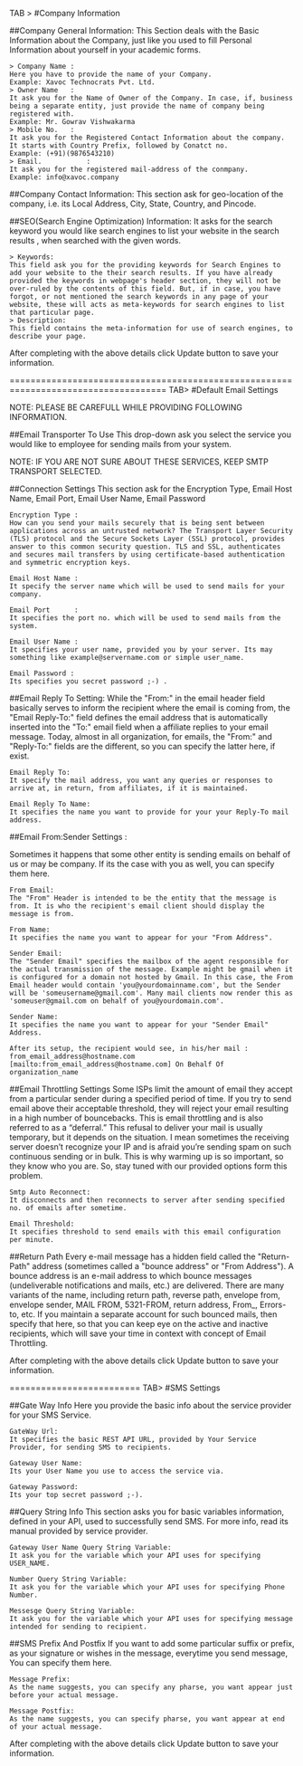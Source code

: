 TAB > #Company Information

##Company General Information: 
This Section deals with the Basic Information about the Company, just like you used to fill Personal Information about yourself in your academic forms.

	> Company Name : 
	Here you have to provide the name of your Company. 
	Example: Xavoc Technocrats Pvt. Ltd.
	> Owner Name   : 
	It ask you for the Name of Owner of the Company. In case, if, business being a separate entity, just provide the name of company being registered with. 
	Example: Mr. Gowrav Vishwakarma
	> Mobile No.   : 
	It ask you for the Registered Contact Information about the company. It starts with Country Prefix, followed by Conatct no.
	Example: (+91)(9876543210)
	> Email.		   :
	It ask you for the registered mail-address of the conmpany.
	Example: info@xavoc.company
					
##Company Contact Information:
This section ask for geo-location of the company, i.e. its Local Address, City, State, Country, and Pincode.
	
##SEO(Search Engine Optimization) Information:
It asks for the search keyword you would like search engines to list your website in the search results , when searched with the given words.

	> Keywords:
	This field ask you for the providing keywords for Search Engines to add your website to the their search results. If you have already provided the keywords in webpage's header section, they will not be over-ruled by the contents of this field. But, if in case, you have forgot, or not mentioned the search keywords in any page of your website, these will acts as meta-keywords for search engines to list that particular page.
	> Description:
	This field contains the meta-information for use of search engines, to describe your page.
	
	
After completing with the above details click Update button to save your information.

====================================================================================
TAB>   #Default Email Settings

NOTE: PLEASE BE CAREFULL WHILE PROVIDING FOLLOWING INFORMATION.

##Email Transporter To Use
This drop-down ask you select the service you would like to employee for sending mails from your system. 

NOTE: IF YOU ARE NOT SURE ABOUT THESE SERVICES, KEEP SMTP TRANSPORT SELECTED.
	
##Connection Settings
This section ask for the Encryption Type, Email Host Name, Email Port, Email User Name, Email Password
	
	Encryption Type	:	
	How can you send your mails securely that is being sent between applications across an untrusted network? The Transport Layer Security (TLS) protocol and the Secure Sockets Layer (SSL) protocol, provides answer to this common security question. TLS and SSL, authenticates and secures mail transfers by using certificate-based authentication and symmetric encryption keys.
		
	Email Host Name : 
	It specify the server name which will be used to send mails for your company.
		
	Email Port		:
	It specifies the port no. which will be used to send mails from the system.
		
	Email User Name	:
	It specifies your user name, provided you by your server. Its may something like example@servername.com or simple user_name.
		
	Email Password :
	Its specifies you secret password ;-) .
		
##Email Reply To Setting:
While the "From:" in the email header field basically serves to inform the recipient where the email is coming from, the "Email Reply-To:" field defines the email address that is automatically inserted into the "To:" email field when a affiliate replies to your email message. Today, almost in all organization, for emails, the "From:" and "Reply-To:" fields are the different, so you can specify the latter here, if exist.
	
	Email Reply To:
	It specify the mail address, you want any queries or responses to arrive at, in return, from affiliates, if it is maintained.
		
	Email Reply To Name:
	It specifies the name you want to provide for your your Reply-To mail address.


##Email From:Sender Settings :

Sometimes it happens that some other entity is sending emails on behalf of us or may be company. If its the case with you as well, you can specify them here.
	
	From Email:
	The "From" Header is intended to be the entity that the message is from. It is who the recipient's email client should display the message is from.
		
	From Name:
	It specifies the name you want to appear for your "From Address".
		
	Sender Email:
	The "Sender Email" specifies the mailbox of the agent responsible for the actual transmission of the message. Example might be gmail when it is configured for a domain not hosted by Gmail. In this case, the From Email header would contain 'you@yourdomainname.com', but the Sender will be 'someusername@gmail.com'. Many mail clients now render this as 'someuser@gmail.com on behalf of you@yourdomain.com'.
	
	Sender Name:
	It specifies the name you want to appear for your "Sender Email" Address.
		
	After its setup, the recipient would see, in his/her mail :
	from_email_address@hostname.com [mailto:from_email_address@hostname.com] On Behalf Of organization_name
		
		
##Email Throttling Settings
Some ISPs limit the amount of email they accept from a particular sender during a specified period of time. If you try to send email above their acceptable threshold, they will reject your email resulting in a high number of bouncebacks. This is email throttling and is also referred to as a “deferral.” This refusal to deliver your mail is usually temporary, but it depends on the situation. I mean sometimes the receiving server doesn’t recognize your IP and is afraid you’re sending spam on such continuous sending or in bulk. This is why warming up is so important, so they know who you are. So, stay tuned with our provided options form this problem.
	
	Smtp Auto Reconnect:
	It disconnects and then reconnects to server after sending specified no. of emails after sometime.
		
	Email Threshold:
	It specifies threshold to send emails with this email configuration per minute.
		

##Return Path
Every e-mail message has a hidden field called the "Return-Path" address (sometimes called a "bounce address" or "From Address"). A bounce address is an e-mail address to which bounce messages (undeliverable notifications and mails, etc.) are delivered. There are many variants of the name, including return path, reverse path, envelope from, envelope sender, MAIL FROM, 5321-FROM, return address, From_, Errors-to, etc. If you maintain a separate account for such bounced mails, then specify that here, so that you can keep eye on the active and inactive recipients, which will save your time in context with concept of Email Throttling.
	
	
After completing with the above details click Update button to save your information.


=========================
TAB>	#SMS Settings

##Gate Way Info
Here you provide the basic info about the service provider for your SMS Service.
	
	GateWay Url:
	It specifies the basic REST API URL, provided by Your Service Provider, for sending SMS to recipients.
		
	Gateway User Name:
	Its your User Name you use to access the service via.
		
	Gateway Password:
	Its your top secret password ;-).
		
		
##Query String Info
This section asks you for basic variables information, defined in your API, used to successfully send SMS. For more info, read its manual provided by service provider.
	
	Gateway User Name Query String Variable:
	It ask you for the variable which your API uses for specifying USER_NAME.
		
	Number Query String Variable:
	It ask you for the variable which your API uses for specifying Phone Number.		
	
	Messesge Query String Variable:
	It ask you for the variable which your API uses for specifying message intended for sending to recipient.
		
	
##SMS Prefix And Postfix
If you want to add some particular suffix or prefix, as your signature or wishes in the message, everytime you send message, You can specify them here.
	
	Message Prefix:
	As the name suggests, you can specify any pharse, you want appear just before your actual message.
		
	Message Postfix:
	As the name suggests, you can specify pharse, you want appear at end of your actual message.
		
	
After completing with the above details click Update button to save your information.
